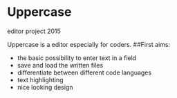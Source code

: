 # Uppercase
editor project 2015

Uppercase is a editor especially for coders.
##First aims:
- the basic possibility to enter text in a field
- save and load the written files
- differentiate between different code languages
- text highlighting
- nice looking design
